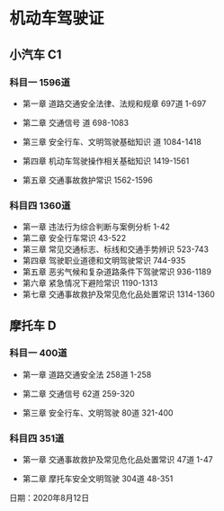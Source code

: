 # 机动车驾驶证

## 小汽车 C1

### 科目一 1596道

* 第一章 道路交通安全法律、法规和规章 697道
    1-697

* 第二章 交通信号 道
    698-1083

* 第三章 安全行车、文明驾驶基础知识 道
    1084-1418
* 第四章 机动车驾驶操作相关基础知识
    1419-1561
* 第五章 交通事故救护常识
    1562-1596

### 科目四 1360道

* 第一章 违法行为综合判断与案例分析
    1-42
* 第二章 安全行车常识
    43-522
* 第三章 常见交通标志、标线和交通手势辨识
    523-743
* 第四章 驾驶职业道德和文明驾驶常识
    744-935
* 第五章 恶劣气候和复杂道路条件下驾驶常识
    936-1189
* 第六章 紧急情况下避险常识
    1190-1313
* 第七章 交通事故救护及常见危化品处置常识
    1314-1360

## 摩托车 D

### 科目一 400道

* 第一章 道路交通安全法 258道
    1-258

* 第二章 交通信号 62道
    259-320

* 第三章 安全行车、文明驾驶 80道
    321-400

### 科目四 351道

* 第一章 交通事故救护及常见危化品处置常识 47道
    1-47

* 第二章 摩托车安全文明驾驶 304道
    48-351



日期：2020年8月12日